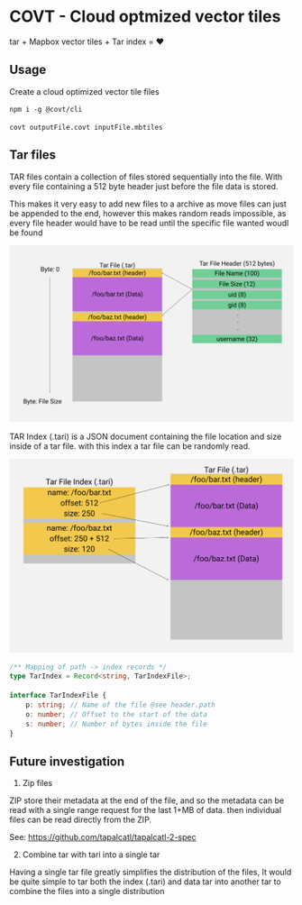 # COVT - Cloud optmized vector tiles

tar + Mapbox vector tiles + Tar index = :heart:


## Usage
Create a cloud optimized vector tile files

```
npm i -g @covt/cli

covt outputFile.covt inputFile.mbtiles
```


## Tar files

TAR files contain a collection of files stored sequentially into the file. With every file containing a 512 byte header just before the file data is stored.

This makes it very easy to add new files to a archive as move files can just be appended to the end, however this makes random reads impossible, as every file header would have to be read until the specific file wanted woudl be found 

![TarFileBackground](./TarFileBackground.png)


TAR Index (.tari) is a JSON document containing the file location and size inside of a tar file. with this index a tar file can be randomly read.

![TarFileIndex](./TarFileIndex.png)

```typescript
/** Mapping of path -> index records */
type TarIndex = Record<string, TarIndexFile>;

interface TarIndexFile {
    p: string; // Name of the file @see header.path
    o: number; // Offset to the start of the data
    s: number; // Number of bytes inside the file 
}
```

## Future investigation

1. Zip files

ZIP store their metadata at the end of the file, and so the metadata can be read with a single range request for the last 1+MB of data.
then individual files can be read directly from the ZIP.

See: https://github.com/tapalcatl/tapalcatl-2-spec

2. Combine tar with tari into a single tar

Having a single tar file greatly simplifies the distribution of the files, It would be quite simple to tar both the index (.tari) and data tar into another tar to combine the files into a single distribution